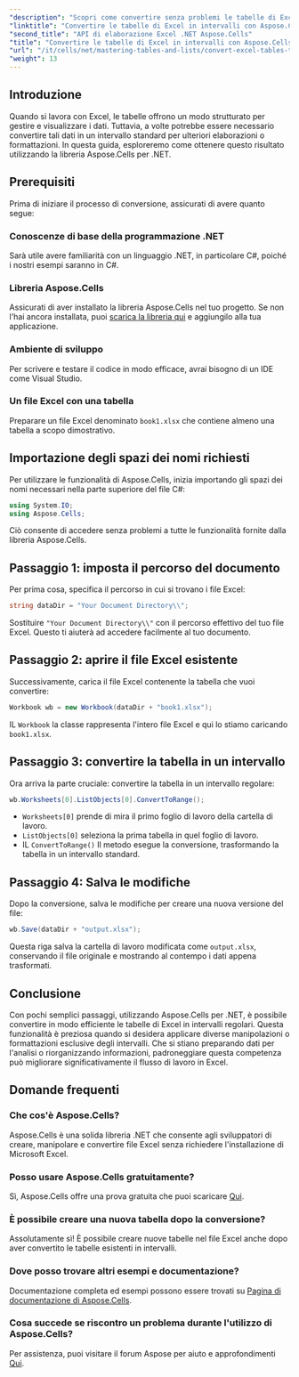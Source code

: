 ```yaml
---
"description": "Scopri come convertire senza problemi le tabelle di Excel in intervalli regolari utilizzando la potente libreria Aspose.Cells per .NET. Questa guida dettagliata illustra ogni aspetto, dalla configurazione dell'ambiente all'esecuzione della conversione."
"linktitle": "Convertire le tabelle di Excel in intervalli con Aspose.Cells per .NET"
"second_title": "API di elaborazione Excel .NET Aspose.Cells"
"title": "Convertire le tabelle di Excel in intervalli con Aspose.Cells per .NET"
"url": "/it/cells/net/mastering-tables-and-lists/convert-excel-tables-to-range/"
"weight": 13
---
```


## Introduzione

Quando si lavora con Excel, le tabelle offrono un modo strutturato per gestire e visualizzare i dati. Tuttavia, a volte potrebbe essere necessario convertire tali dati in un intervallo standard per ulteriori elaborazioni o formattazioni. In questa guida, esploreremo come ottenere questo risultato utilizzando la libreria Aspose.Cells per .NET.

## Prerequisiti
Prima di iniziare il processo di conversione, assicurati di avere quanto segue:

### Conoscenze di base della programmazione .NET
Sarà utile avere familiarità con un linguaggio .NET, in particolare C#, poiché i nostri esempi saranno in C#.

### Libreria Aspose.Cells
Assicurati di aver installato la libreria Aspose.Cells nel tuo progetto. Se non l'hai ancora installata, puoi [scarica la libreria qui](https://releases.aspose.com/cells/net/) e aggiungilo alla tua applicazione.

### Ambiente di sviluppo
Per scrivere e testare il codice in modo efficace, avrai bisogno di un IDE come Visual Studio.

### Un file Excel con una tabella
Preparare un file Excel denominato `book1.xlsx` che contiene almeno una tabella a scopo dimostrativo.

## Importazione degli spazi dei nomi richiesti
Per utilizzare le funzionalità di Aspose.Cells, inizia importando gli spazi dei nomi necessari nella parte superiore del file C#:

```csharp
using System.IO;
using Aspose.Cells;
```

Ciò consente di accedere senza problemi a tutte le funzionalità fornite dalla libreria Aspose.Cells.

## Passaggio 1: imposta il percorso del documento
Per prima cosa, specifica il percorso in cui si trovano i file Excel:

```csharp
string dataDir = "Your Document Directory\\";
```
Sostituire `"Your Document Directory\\"` con il percorso effettivo del tuo file Excel. Questo ti aiuterà ad accedere facilmente al tuo documento.

## Passaggio 2: aprire il file Excel esistente
Successivamente, carica il file Excel contenente la tabella che vuoi convertire:

```csharp
Workbook wb = new Workbook(dataDir + "book1.xlsx");
```
IL `Workbook` la classe rappresenta l'intero file Excel e qui lo stiamo caricando `book1.xlsx`.

## Passaggio 3: convertire la tabella in un intervallo
Ora arriva la parte cruciale: convertire la tabella in un intervallo regolare:

```csharp
wb.Worksheets[0].ListObjects[0].ConvertToRange();
```

- `Worksheets[0]` prende di mira il primo foglio di lavoro della cartella di lavoro.
- `ListObjects[0]` seleziona la prima tabella in quel foglio di lavoro.
- IL `ConvertToRange()` Il metodo esegue la conversione, trasformando la tabella in un intervallo standard.

## Passaggio 4: Salva le modifiche
Dopo la conversione, salva le modifiche per creare una nuova versione del file:

```csharp
wb.Save(dataDir + "output.xlsx");
```
Questa riga salva la cartella di lavoro modificata come `output.xlsx`, conservando il file originale e mostrando al contempo i dati appena trasformati.

## Conclusione
Con pochi semplici passaggi, utilizzando Aspose.Cells per .NET, è possibile convertire in modo efficiente le tabelle di Excel in intervalli regolari. Questa funzionalità è preziosa quando si desidera applicare diverse manipolazioni o formattazioni esclusive degli intervalli. Che si stiano preparando dati per l'analisi o riorganizzando informazioni, padroneggiare questa competenza può migliorare significativamente il flusso di lavoro in Excel.

## Domande frequenti

### Che cos'è Aspose.Cells?
Aspose.Cells è una solida libreria .NET che consente agli sviluppatori di creare, manipolare e convertire file Excel senza richiedere l'installazione di Microsoft Excel.

### Posso usare Aspose.Cells gratuitamente?
Sì, Aspose.Cells offre una prova gratuita che puoi scaricare [Qui](https://releases.aspose.com/cells/net/).

### È possibile creare una nuova tabella dopo la conversione?
Assolutamente sì! È possibile creare nuove tabelle nel file Excel anche dopo aver convertito le tabelle esistenti in intervalli.

### Dove posso trovare altri esempi e documentazione?
Documentazione completa ed esempi possono essere trovati su [Pagina di documentazione di Aspose.Cells](https://reference.aspose.com/cells/net/).

### Cosa succede se riscontro un problema durante l'utilizzo di Aspose.Cells?
Per assistenza, puoi visitare il forum Aspose per aiuto e approfondimenti [Qui](https://forum.aspose.com/c/cells/9).